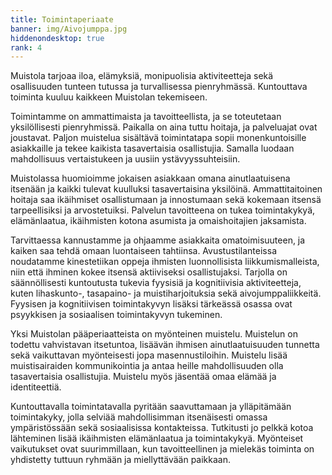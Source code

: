 ```yaml
---
title: Toimintaperiaate
banner: img/Aivojumppa.jpg
hiddenondesktop: true
rank: 4
---
```

Muistola tarjoaa iloa, elämyksiä, monipuolisia aktiviteetteja sekä osallisuuden tunteen tutussa ja turvallisessa pienryhmässä. Kuntouttava toiminta kuuluu kaikkeen Muistolan tekemiseen.

Toimintamme on ammattimaista ja tavoitteellista, ja se toteutetaan yksilöllisesti pienryhmissä. Paikalla on aina tuttu hoitaja, ja palveluajat ovat joustavat. Paljon muistelua sisältävä toimintatapa sopii monenkuntoisille asiakkaille ja tekee kaikista tasavertaisia osallistujia. Samalla luodaan mahdollisuus vertaistukeen ja uusiin ystävyyssuhteisiin.

Muistolassa huomioimme jokaisen asiakkaan omana ainutlaatuisena  itsenään ja kaikki tulevat kuulluksi tasavertaisina yksilöinä.  Ammattitaitoinen hoitaja saa ikäihmiset osallistumaan ja innostumaan  sekä kokemaan itsensä tarpeellisiksi ja arvostetuiksi. Palvelun  tavoitteena on tukea toimintakykyä, elämänlaatua, ikäihmisten kotona asumista ja omaishoitajien jaksamista.

Tarvittaessa kannustamme ja ohjaamme asiakkaita omatoimisuuteen, ja kaiken saa tehdä omaan luontaiseen tahtiinsa. Avustustilanteissa noudatamme kinestetiikan oppeja ihmisten luonnollisista liikkumismalleista, niin että  ihminen kokee itsensä aktiiviseksi osallistujaksi. Tarjolla on säännöllisesti kuntoutusta tukevia fyysisiä ja kognitiivisia aktiviteetteja, kuten lihaskunto-, tasapaino- ja muistiharjoituksia sekä aivojumppaliikkeitä. Fyysisen ja kognitiivisen toimintakyvyn lisäksi tärkeässä osassa ovat psyykkisen ja sosiaalisen toimintakyvyn tukeminen.

Yksi Muistolan pääperiaatteista on myönteinen muistelu. Muistelun on todettu vahvistavan itsetuntoa, lisäävän ihmisen ainutlaatuisuuden tunnetta sekä vaikuttavan myönteisesti jopa masennustiloihin. Muistelu lisää  muistisairaiden kommunikointia ja antaa heille mahdollisuuden olla tasavertaisia osallistujia. Muistelu myös jäsentää omaa elämää ja identiteettiä. 

Kuntouttavalla toimintatavalla pyritään saavuttamaan ja ylläpitämään toimintakyky, jolla selviää mahdollisimman itsenäisesti omassa ympäristössään sekä sosiaalisissa kontakteissa. Tutkitusti jo pelkkä kotoa lähteminen lisää ikäihmisten elämänlaatua ja toimintakykyä.  Myönteiset vaikutukset ovat suurimmillaan, kun tavoitteellinen ja mielekäs toiminta on yhdistetty tuttuun ryhmään ja miellyttävään paikkaan.
